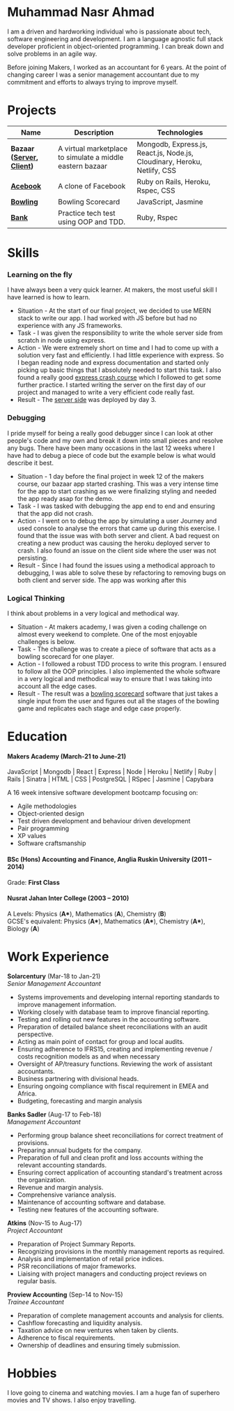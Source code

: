 # Muhammad Nasr Ahmad

I am a driven and hardworking individual who is passionate about tech, software engineering and development. I am a language agnostic full stack developer proficient in object-oriented programming. I can break down and solve problems in an agile way.

Before joining Makers, I worked as an accountant for 6 years. At the point of changing career I was a senior management accountant due to my commitment and efforts to always trying to improve myself. 

# Projects

| Name                                                                                                           | Description                                               | Technologies                                                             |
| -------------------------------------------------------------------------------------------------------------- | --------------------------------------------------------- | ------------------------------------------------------------------------ |
| **Bazaar ([Server](https://github.com/ahmad047/bazaar-server), [Client](https://github.com/ahmad047/bazaar))** | A virtual marketplace to simulate a middle eastern bazaar | Mongodb, Express.js, React.js, Node.js, Cloudinary, Heroku, Netlify, CSS |
| **[Acebook](https://github.com/ahmad047/acebook-team-smiley-face)**                                            | A clone of Facebook                                       | Ruby on Rails, Heroku, Rspec, CSS                                        |
| **[Bowling](https://github.com/ahmad047/bowling-challenge)**                                                   | Bowling Scorecard                                         | JavaScript, Jasmine                                                      |
| **[Bank](https://github.com/ahmad047/bank_tech_test)**                                                   | Practice tech test using OOP and TDD.                                       | Ruby, Rspec                                                      |

# Skills

### Learning on the fly

I have always been a very quick learner. At makers, the most useful skill I have learned is how to learn.

- Situation - At the start of our final project, we decided to use MERN stack to write our app. I had worked with JS before but had no experience with any JS frameworks.
- Task - I was given the responsibility to write the whole server side from scratch in node using express.
- Action - We were extremely short on time and I had to come up with a solution very fast and efficiently. I had little experience with express. So I began reading node and express documentation and started only picking up basic things that I absolutely needed to start this task. I also found a really good [express crash course](https://www.youtube.com/watch?v=L72fhGm1tfE&t=5s) which I followed to get some further practice. I started writing the server on the first day of our project and managed to write a very efficient code really fast.
- Result - The [server side](https://github.com/ahmad047/bazaar) was deployed by day 3.

### Debugging

I pride myself for being a really good debugger since I can look at other people's code and my own and break it down into small pieces and resolve any bugs. There have been many occasions in the last 12 weeks where I have had to debug a piece of code but the example below is what would describe it best.

- Situation - 1 day before the final project in week 12 of the makers course, our bazaar app started crashing. This was a very intense time for the app to start crashing as we were finalizing styling and needed the app ready asap for the demo.
- Task - I was tasked with debugging the app end to end and ensuring that the app did not crash.
- Action - I went on to debug the app by simulating a user Journey and used console to analyse the errors that came up during this exercise. I found that the issue was with both server and client. A bad request on creating a new product was causing the heroku deployed server to crash. I also found an issue on the client side where the user was not persisting.
- Result - Since I had found the issues using a methodical approach to debugging, I was able to solve these by refactoring to removing bugs on both client and server side. The app was working after this


### Logical Thinking

I think about problems in a very logical and methodical way.

- Situation - At makers academy, I was given a coding challenge on almost every weekend to complete. One of the most enjoyable challenges is below.
- Task - The challenge was to create a piece of software that acts as a bowling scorecard for one player.
- Action - I followed a robust TDD process to write this program. I ensured to follow all the OOP principles. I also implemented the whole software in a very logical and methodical way to ensure that I was taking into account all the edge cases.
- Result - The result was a [bowling scorecard](https://github.com/ahmad047/bowling-challenge) software that just takes a single input from the user and figures out all the stages of the bowling game and replicates each stage and edge case properly.

# Education

#### Makers Academy (March-21 to June-21)

JavaScript | Mongodb | React | Express | Node | Heroku | Netlify | Ruby | Rails | Sinatra | HTML | CSS | PostgreSQL | RSpec | Jasmine | Capybara

A 16 week intensive software development bootcamp focusing on:

- Agile methodologies
- Object-oriented design
- Test driven development and behaviour driven development
- Pair programming
- XP values
- Software craftsmanship

#### BSc (Hons) Accounting and Finance, Anglia Ruskin University (2011 – 2014)

Grade: **First Class**

#### Nusrat Jahan Inter College (2003 – 2010)

A Levels: Physics (**A\***), Mathematics (**A**), Chemistry (**B**)<br />
GCSE's equivalent: Physics (**A\***), Mathematics (**A\***), Chemistry (**A\***), Biology (**A**)

# Work Experience

**Solarcentury** (Mar-18 to Jan-21)  
_Senior Management Accountant_

- Systems improvements and developing internal reporting standards to improve management information.
- Working closely with database team to improve financial reporting.
- Testing and rolling out new features in the accounting software.
- Preparation of detailed balance sheet reconciliations with an audit perspective.
- Acting as main point of contact for group and local audits.
- Ensuring adherence to IFRS15, creating and implementing revenue / costs recognition models as and when necessary
- Oversight of AP/treasury functions. Reviewing the work of assistant accountants.
- Business partnering with divisional heads.
- Ensuring ongoing compliance with fiscal requirement in EMEA and Africa.
- Budgeting, forecasting and margin analysis

**Banks Sadler** (Aug-17 to Feb-18)  
_Management Accountant_

- Performing group balance sheet reconciliations for correct treatment of provisions.
- Preparing annual budgets for the company.
- Preparation of full and clean profit and loss accounts withing the relevant accounting standards.
- Ensuring correct application of accounting standard's treatment across the organization.
- Revenue and margin analysis.
- Comprehensive variance analysis.
- Maintenance of accounting software and database.
- Testing new features of the accounting software.

**Atkins** (Nov-15 to Aug-17)  
_Project Accountant_

- Preparation of Project Summary Reports.
- Recognizing provisions in the monthly management reports as required.
- Analysis and implementation of retail price indices.
- PSR reconciliations of major frameworks.
- Liaising with project managers and conducting project reviews on regular basis.

**Proview Accounting** (Sep-14 to Nov-15)  
_Trainee Accountant_

- Preparation of complete management accounts and analysis for clients.
- Cashflow forecasting and liquidity analysis.
- Taxation advice on new ventures when taken by clients.
- Adherence to fiscal requirements.
- Ownership of deadlines and ensuring timely submission.

# Hobbies

I love going to cinema and watching movies. I am a huge fan of superhero movies and TV shows. I also enjoy travelling.
